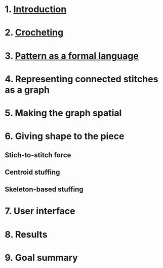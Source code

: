 <!-- strona tytulowa -->
<!-- table of contents -->

# 1. [Introduction](./1_Introduction.md)

# 2. [Crocheting](./2_Crocheting.md)

# 3. [Pattern as a formal language](./Formal%20language%20for%20amigurumi%20patterns.md)

# 4. Representing connected stitches as a graph

# 5. Making the graph spatial

# 6. Giving shape to the piece
## Stich-to-stitch force

## Centroid stuffing

## Skeleton-based stuffing

# 7. User interface

# 8. Results

# 9. Goal summary